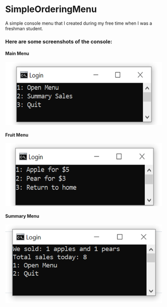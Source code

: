 # SimpleOrderingMenu
A simple console menu that I created during my free time when I was a freshman student.  
### Here are some screenshots of the console:    
<p> 
<h4> Main Menu </h4>
<img src="Images/Screenshot1.PNG" width = "500" height = "200">
<h4> Fruit Menu </h4>
<img src ="Images/Screenshot2.PNG" width = "500" height = "200">
<h4> Summary Menu </h4>
<img src ="Images/Screenshot3.PNG" width = "500" height = "250">
</p>

